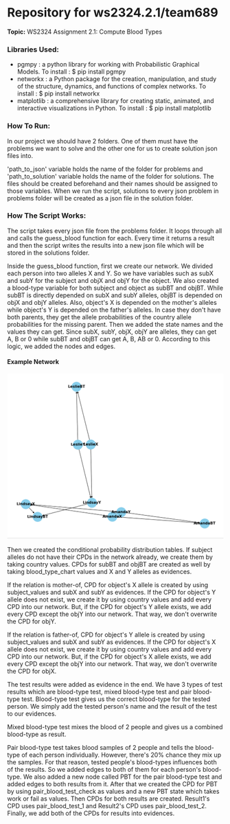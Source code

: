 # Repository for ws2324.2.1/team689

**Topic:** WS2324 Assignment 2.1: Compute Blood Types

### Libraries Used:

- pgmpy : a python library for working with Probabilistic Graphical Models. To install :
$ pip install pgmpy
- networkx : a Python package for the creation, manipulation, and study of the structure, dynamics, and functions of 
complex networks. To install : $ pip install networkx
- matplotlib : a comprehensive library for creating static, animated, and interactive visualizations in Python. 
To install : $ pip install matplotlib

### How To Run:

In our project we should have 2 folders. One of them must have the problems we want to solve and the
other one for us to create solution json files into. 

'path_to_json' variable holds the name of the folder for problems and 'path_to_solution' variable holds
the name of the folder for solutions. The files should be created beforehand and their names should be 
assigned to those variables. When we run the script, solutions to every json problem in problems folder will
be created as a json file in the solution folder.

### How The Script Works:

The script takes every json file from the problems folder. It loops through all and calls the guess_blood
function for each. Every time it returns a result and then the script writes the results into a new json file
which will be stored in the solutions folder.

Inside the guess_blood function, first we create our network. We divided each person into two alleles X and Y.
So we have variables such as subX and subY for the subject and objX and objY for the object. We also created
a blood-type variable for both subject and object as subBT and objBT. While subBT is directly depended on subX and subY alleles,
objBT is depended on objX and objY alleles. Also, object's X is depended on the mother's alleles while object's Y is 
depended on the father's alleles. In case they don't have both parents, they get the allele probabilities of the country
allele probabilities for the missing parent. Then we added the state names and the values they can get. Since subX, subY, objX,
objY are alleles, they can get A, B or 0 while subBT and objBT can get A, B, AB or 0. According to this logic, we added the nodes and edges.

#### Example Network
![img.png](img.png)

Then we created the conditional probability distribution tables. If subject alleles do not have their CPDs in the network already, we create them
by taking country values. CPDs for subBT and objBT are created as well by taking blood_type_chart values and X and Y alleles as evidences.

If the relation is mother-of, CPD for object's X allele is created by using subject_values and subX and subY as evidences. If the CPD for object's
Y allele does not exist, we create it by using country values and add every CPD into our network. But, if the CPD for object's Y allele exists, we add
every CPD except the objY into our network. That way, we don't overwrite the CPD for objY.

If the relation is father-of, CPD for object's Y allele is created by using subject_values and subX and subY as evidences. If the CPD for object's
X allele does not exist, we create it by using country values and add every CPD into our network. But, if the CPD for object's X allele exists, we add
every CPD except the objY into our network. That way, we don't overwrite the CPD for objX.

The test results were added as evidence in the end. We have 3 types of test results which are blood-type test, mixed blood-type test and pair blood-type test.
Blood-type test gives us the correct blood-type for the tested person. We simply add the tested person's name and the result of the test to our evidences.

Mixed blood-type test mixes the blood of 2 people and gives us a combined blood-type as result.

Pair blood-type test takes blood samples of 2 people and tells the blood-type of each person individually. However, there's 20% chance they mix up the samples.
For that reason, tested people's blood-types influences both of the results. So we added edges to both of them for each person's blood-type. We also added a new node
called PBT for the pair blood-type test and added edges to both results from it. After that we created the CPD for PBT by using pair_blood_test_check as values and a new 
PBT state which takes work or fail as values. Then CPDs for both results are created. Result1's CPD uses pair_blood_test_1 and Result2's CPD uses pair_blood_test_2. Finally, we add
both of the CPDs for results into evidences.




